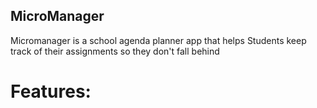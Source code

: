 ## MicroManager

Micromanager is a school agenda planner app that helps Students keep track of
their assignments so they don't fall behind 

# Features:

